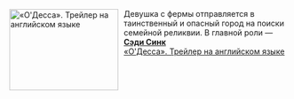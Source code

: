<!--2025-02-17 08:00:02-->
<div class="yb">
  <div class="rss smaller1 kino_kino"><a href="https://www.kino-teatr.ru/video/46397/" title="«О&#39;Десса». Трейлер на английском языке"><img src="https://www.kino-teatr.ru/video/7/9/46397/poster.jpg" width="196" height="147" align="left" hspace="5" style="margin: 0px 10px 0px 5px" alt="«О&#39;Десса». Трейлер на английском языке"/></a>Девушка с фермы отправляется в таинственный и опасный город на поиски семейной реликвии. В главной роли — <a href=https://www.kino-teatr.ru/kino/acter/w/hollywood/456224/bio/ target=_blank><strong>Сэди Синк</strong></a> <br><a class="light" href="https://www.kino-teatr.ru/video/46397/">«О'Десса». Трейлер на английском языке</a></div>
</div>
